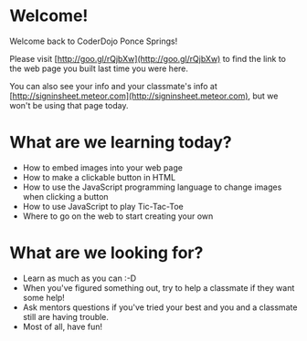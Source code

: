 # Welcome!

Welcome back to CoderDojo Ponce Springs!

Please visit [http://goo.gl/rQjbXw](http://goo.gl/rQjbXw) to find the link to the web page you built last time you were here.

You can also see your info and your classmate's info at [http://signinsheet.meteor.com](http://signinsheet.meteor.com), but we won't be using that page today.

# What are we learning today?

* How to embed images into your web page
* How to make a clickable button in HTML
* How to use the JavaScript programming language to change images when clicking a button
* How to use JavaScript to play Tic-Tac-Toe
* Where to go on the web to start creating your own 

# What are we looking for?

* Learn as much as you can :-D
* When you've figured something out, try to help a classmate if they want some help!
* Ask mentors questions if you've tried your best and you and a classmate still are having trouble.
* Most of all, have fun!
